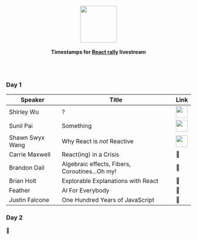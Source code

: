 <p align="center">
  <img src="https://pbs.twimg.com/profile_images/971479286887534592/x6zE8fDY_400x400.jpg" height="100px"/>
  <br><br>
  <b>Timestamps for <a href="http://www.reactrally.com/">React rally</a> livestream</b>
  <br><br>
</p>

&nbsp;


### Day 1

| Speaker    | Title                  | Link |
|------------|------------------------|------|
| Shirley Wu | ? | <a href="https://youtu.be/nUhN03Uo6go?t=41m33s"><img height="32px" src="https://www.shareicon.net/data/256x256/2016/08/01/639810_media_512x512.png"/><a/>     |
| Sunil Pai | Something | <a href="https://youtu.be/nUhN03Uo6go?t=1h18m38s"><img height="32px" src="https://www.shareicon.net/data/256x256/2016/08/01/639810_media_512x512.png"/><a/>     |
| Shawn Swyx Wang | Why React is *not* Reactive | <a href="https://youtu.be/nUhN03Uo6go?t=2h12m4s"><img height="32px" src="https://www.shareicon.net/data/256x256/2016/08/01/639810_media_512x512.png"/><a/>     |
| Carrie Maxwell | React(ing) in a Crisis | 🔮     |
| Brandon Dail | Algebraic effects, Fibers, Coroutines...Oh my! | 🔮     |
| Brian Holt | Explorable Explanations with React | 🔮     |
| Feather | AI For Everybody | 🔮     |
| Justin Falcone | One Hundred Years of JavaScript | 🔮     |

### Day 2

🔮
